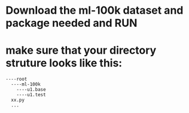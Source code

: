 # Download the ml-100k dataset and package needed and RUN
# make sure that your directory struture looks like this:
```
----root
  ----ml-100k
    ----u1.base
    ----u1.test
  xx.py
  ...
```
